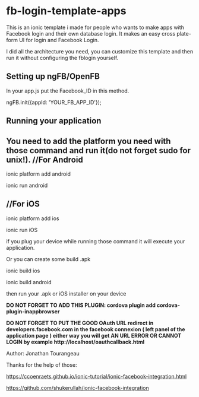 # fb-login-template-apps
 This is an ionic template i made for people who wants to make apps with Facebook login and their own database login.
 It makes an easy cross plate-form UI for login and Facebook Login.

I did all the architecture you need, you can customize this template and then run it without
configuring the fblogin yourself.

Setting up ngFB/OpenFB
-----------------------

In your app.js put the Facebook_ID in this method.

ngFB.init({appId: 'YOUR_FB_APP_ID'});

Running your application
------------------------

You need to add the platform you need with those command and run it(do not forget sudo for unix!).
//For Android
--------------
ionic platform add android

ionic run android

//For iOS
------------

ionic platform add ios

ionic run iOS

if you plug your device while running those command it will execute your application.


Or you can create some build .apk

ionic build ios

ionic build android

then run your .apk or iOS installer on your device

**DO NOT FORGET TO ADD THIS PLUGIN: cordova plugin add cordova-plugin-inappbrowser**

**DO NOT FORGET TO PUT THE GOOD OAuth URL redirect in developers.facebook.com in the
  facebook connexion ( left panel of the application page ) either way you will get
	AN URL ERROR OR CANNOT LOGIN by example http://localhost/oauthcallback.html**



Author: Jonathan Tourangeau

Thanks for the help of those:

https://ccoenraets.github.io/ionic-tutorial/ionic-facebook-integration.html

https://github.com/shukerullah/ionic-facebook-integration
